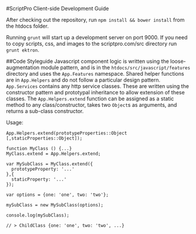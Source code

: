 #ScriptPro Client-side Development Guide

After checking out the repository, run `npm install && bower install` from the htdocs folder.

Running `grunt` will start up a development server on port 9000.  If you need to copy scripts, css, and images to the scriptpro.com/src directory run `grunt ektron`.

##Code Styleguide
Javascript component logic is written using the loose-augmentation module pattern, and is in the `htdocs/src/javascript/features` directory and uses the `App.Features` namespace.  Shared helper functions are in `App.Helpers` and do not follow a particular design pattern.  `App.Services` contains any http service classes.  These are written using the constructor pattern and prototypal inheritance to allow extension of these classes.  The `App.Helpers.extend` function can be assigned as a static method to any class/constructor, takes two `Object`s as arguments, and returns a sub-class constructor.

Usage:

```
App.Helpers.extend(prototypeProperties::Object [,staticProperties::Object]);
```


```
function MyClass () {...}
MyClass.extend = App.Helpers.extend;

var MySubClass = MyClass.extend({
  prototypeProperty: '...'
},{
  staticProperty: '...'
});

var options = {one: 'one', two: 'two'};

mySubClass = new MySubClass(options);

console.log(mySubClass);

// > ChildClass {one: 'one', two: 'two', ...}

```

